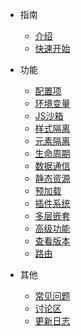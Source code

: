 - 指南
  - [介绍](/)
  - [快速开始](zh-cn/start)

- 功能

  - [配置项](zh-cn/configure)
  - [环境变量](zh-cn/env)
  - [JS沙箱](zh-cn/sandbox)
  - [样式隔离](zh-cn/scopecss)
  - [元素隔离](zh-cn/dom-scope)
  - [生命周期](zh-cn/life-cycles)
  - [数据通信](zh-cn/data)
  - [静态资源](zh-cn/static-source)
  - [预加载](zh-cn/prefetch)
  - [插件系统](zh-cn/plugins)
  - [多层嵌套](zh-cn/qiantao)
  - [高级功能](zh-cn/advanced)
  - [查看版本](zh-cn/version)
  - [路由](zh-cn/route)

- 其他

  - [常见问题](zh-cn/questions)
  - [讨论区](zh-cn/chat)
  - [更新日志](zh-cn/scopedchangelog)
